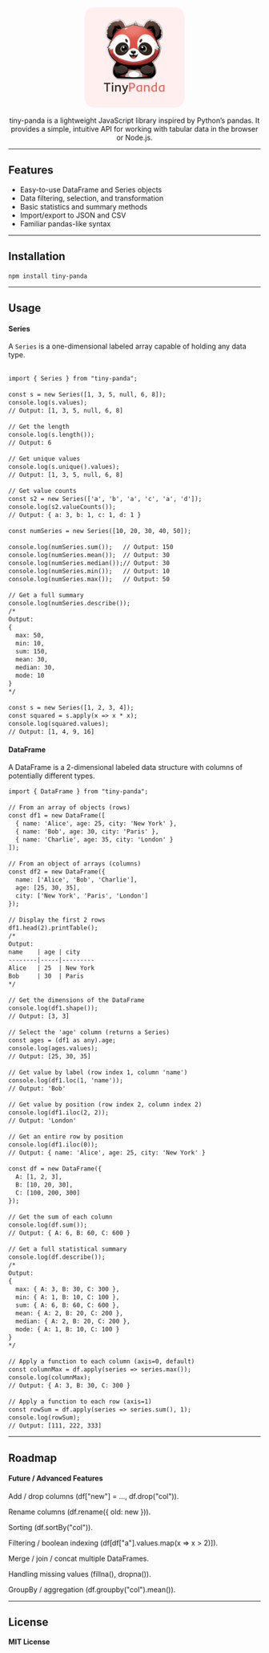 <p align="center">
  <img width="200" height="200" src="./src/assets/tiny_panda.png">
</p>

<div align="center"> 
tiny-panda is a lightweight JavaScript library inspired by Python’s pandas.
It provides a simple, intuitive API for working with tabular data in the browser or Node.js.
</div>

---

##  Features
- Easy-to-use DataFrame and Series objects
- Data filtering, selection, and transformation
- Basic statistics and summary methods
- Import/export to JSON and CSV
- Familiar pandas-like syntax

---

## Installation
```
npm install tiny-panda
```

---

## Usage
#### Series
A `Series` is a one-dimensional labeled array capable of holding any data type.
```

import { Series } from "tiny-panda";

const s = new Series([1, 3, 5, null, 6, 8]);
console.log(s.values);
// Output: [1, 3, 5, null, 6, 8]

// Get the length
console.log(s.length());
// Output: 6

// Get unique values
console.log(s.unique().values);
// Output: [1, 3, 5, null, 6, 8]

// Get value counts
const s2 = new Series(['a', 'b', 'a', 'c', 'a', 'd']);
console.log(s2.valueCounts());
// Output: { a: 3, b: 1, c: 1, d: 1 }

const numSeries = new Series([10, 20, 30, 40, 50]);

console.log(numSeries.sum());   // Output: 150
console.log(numSeries.mean());  // Output: 30
console.log(numSeries.median());// Output: 30
console.log(numSeries.min());   // Output: 10
console.log(numSeries.max());   // Output: 50

// Get a full summary
console.log(numSeries.describe());
/*
Output:
{
  max: 50,
  min: 10,
  sum: 150,
  mean: 30,
  median: 30,
  mode: 10
}
*/

const s = new Series([1, 2, 3, 4]);
const squared = s.apply(x => x * x);
console.log(squared.values);
// Output: [1, 4, 9, 16]
```

#### DataFrame
A DataFrame is a 2-dimensional labeled data structure with columns of potentially different types.
```
import { DataFrame } from "tiny-panda";

// From an array of objects (rows)
const df1 = new DataFrame([
  { name: 'Alice', age: 25, city: 'New York' },
  { name: 'Bob', age: 30, city: 'Paris' },
  { name: 'Charlie', age: 35, city: 'London' }
]);

// From an object of arrays (columns)
const df2 = new DataFrame({
  name: ['Alice', 'Bob', 'Charlie'],
  age: [25, 30, 35],
  city: ['New York', 'Paris', 'London']
});

// Display the first 2 rows
df1.head(2).printTable();
/*
Output:
name    | age | city
--------|-----|---------
Alice   | 25  | New York
Bob     | 30  | Paris
*/

// Get the dimensions of the DataFrame
console.log(df1.shape());
// Output: [3, 3]

// Select the 'age' column (returns a Series)
const ages = (df1 as any).age;
console.log(ages.values);
// Output: [25, 30, 35]

// Get value by label (row index 1, column 'name')
console.log(df1.loc(1, 'name'));
// Output: 'Bob'

// Get value by position (row index 2, column index 2)
console.log(df1.iloc(2, 2));
// Output: 'London'

// Get an entire row by position
console.log(df1.iloc(0));
// Output: { name: 'Alice', age: 25, city: 'New York' }

const df = new DataFrame({
  A: [1, 2, 3],
  B: [10, 20, 30],
  C: [100, 200, 300]
});

// Get the sum of each column
console.log(df.sum());
// Output: { A: 6, B: 60, C: 600 }

// Get a full statistical summary
console.log(df.describe());
/*
Output:
{
  max: { A: 3, B: 30, C: 300 },
  min: { A: 1, B: 10, C: 100 },
  sum: { A: 6, B: 60, C: 600 },
  mean: { A: 2, B: 20, C: 200 },
  median: { A: 2, B: 20, C: 200 },
  mode: { A: 1, B: 10, C: 100 }
}
*/

// Apply a function to each column (axis=0, default)
const columnMax = df.apply(series => series.max());
console.log(columnMax);
// Output: { A: 3, B: 30, C: 300 }

// Apply a function to each row (axis=1)
const rowSum = df.apply(series => series.sum(), 1);
console.log(rowSum);
// Output: [111, 222, 333]

```
---

## Roadmap

#### Future / Advanced Features

Add / drop columns (df["new"] = ..., df.drop("col")).

Rename columns (df.rename({ old: new })).

Sorting (df.sortBy("col")).

Filtering / boolean indexing (df[df["a"].values.map(x => x > 2)]).

Merge / join / concat multiple DataFrames.

Handling missing values (fillna(), dropna()).

GroupBy / aggregation (df.groupby("col").mean()).

---

## License

**MIT License**